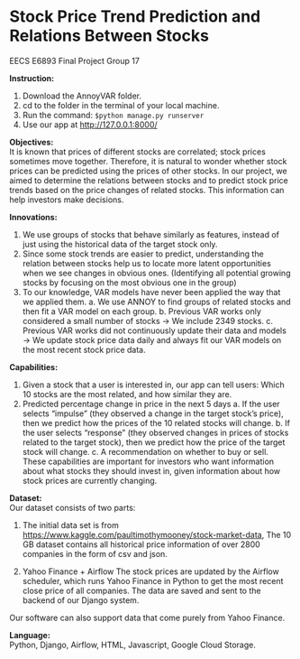 # Stock Price Trend Prediction and Relations Between Stocks
EECS E6893 Final Project
Group 17

**Instruction:**
  1. Download the AnnoyVAR folder.
  2. cd to the folder in the terminal of your local machine.
  3. Run the command: ```$python manage.py runserver```
  4. Use our app at http://127.0.0.1:8000/

**Objectives:** \
  It is known that prices of different stocks are correlated; stock prices sometimes move together. Therefore, it is natural to wonder whether stock prices can be predicted using the prices of other stocks. In our project, we aimed to determine the relations between stocks and to predict stock price trends based on the price changes of related stocks. This information can help investors make decisions.

**Innovations:**
1. We use groups of stocks that behave similarly as features, instead of just using the historical data of the target stock only.
2. Since some stock trends are easier to predict, understanding the relation between stocks help us to locate more latent opportunities when we see changes in obvious ones. (Identifying all potential growing stocks by focusing on the most obvious one in the group)
3. To our knowledge, VAR models have never been applied the way that we applied them.
  a. We use ANNOY to find groups of related stocks and then fit a VAR model on each group.
  b. Previous VAR works only considered a small number of stocks → We include 2349 stocks.
  c. Previous VAR works did not continuously update their data and models → We update stock price data daily and always fit our VAR models on the most recent stock price data.

**Capabilities:**
1. Given a stock that a user is interested in, our app can tell users:
  Which 10 stocks are the most related, and how similar they are.
2. Predicted percentage change in price in the next 5 days
  a. If the user selects “impulse” (they observed a change in the target stock’s price), then we predict how the prices of the 10 related stocks will change.
  b. If the user selects “response” (they observed changes in prices of stocks related to the target stock), then we predict how the price of the target stock will change.
  c. A recommendation on whether to buy or sell.
These capabilities are important for investors who want information about what stocks they should invest in, given information about how stock prices are currently changing.

**Dataset:** \
Our dataset consists of two parts:
1. The initial data set is from https://www.kaggle.com/paultimothymooney/stock-market-data, The 10 GB dataset contains all historical price information of over 2800 companies in the form of csv and json.

2. Yahoo Finance + Airflow
The stock prices are updated by the Airflow scheduler, which runs Yahoo Finance in Python to get the most recent close price of all companies. The data are saved and sent to the backend of our Django system.

Our software can also support data that come purely from Yahoo Finance.


**Language:** \
Python, Django, Airflow, HTML, Javascript, Google Cloud Storage.

